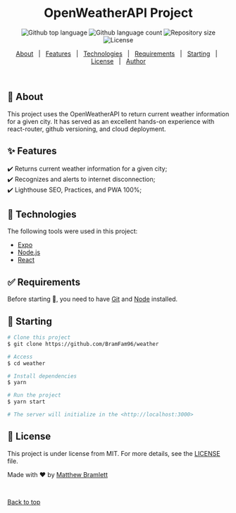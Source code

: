 <h1 align="center">OpenWeatherAPI Project</h1>

<p align="center">
  <img alt="Github top language" src="https://img.shields.io/github/languages/top/BramFam96/weather?color=56BEB8">

  <img alt="Github language count" src="https://img.shields.io/github/languages/count/BramFam96/weather?color=56BEB8">

  <img alt="Repository size" src="https://img.shields.io/github/repo-size/BramFam96/weather?color=56BEB8">

  <img alt="License" src="https://img.shields.io/github/license/BramFam96/weather?color=56BEB8">

  <!-- <img alt="Github issues" src="https://img.shields.io/github/issues/BramFam96/weather?color=56BEB8" /> -->

  <!-- <img alt="Github forks" src="https://img.shields.io/github/forks/BramFam96/weather?color=56BEB8" /> -->

  <!-- <img alt="Github stars" src="https://img.shields.io/github/stars/BramFam96/weather?color=56BEB8" /> -->
</p>

<!-- Status -->

<!-- <h4 align="center"> 
	🚧  Weather 🚀 Under construction...  🚧
</h4> 

<hr> -->

<p align="center">
  <a href="#dart-about">About</a> &#xa0; | &#xa0; 
  <a href="#sparkles-features">Features</a> &#xa0; | &#xa0;
  <a href="#rocket-technologies">Technologies</a> &#xa0; | &#xa0;
  <a href="#white_check_mark-requirements">Requirements</a> &#xa0; | &#xa0;
  <a href="#checkered_flag-starting">Starting</a> &#xa0; | &#xa0;
  <a href="#memo-license">License</a> &#xa0; | &#xa0;
  <a href="https://github.com/BramFam96/" target="_blank">Author</a>
</p>

<br>

## :dart: About ##

This project uses the OpenWeatherAPI to return current weather information for a given city. It has served as an excellent hands-on experience with react-router, github versioning, and cloud deployment.

## :sparkles: Features ##

:heavy_check_mark: Returns current weather information for a given city;\
:heavy_check_mark: Recognizes and alerts to internet disconnection;\
:heavy_check_mark: Lighthouse SEO, Practices, and PWA 100%;

## :rocket: Technologies ##

The following tools were used in this project:

- [Expo](https://expo.io/)
- [Node.js](https://nodejs.org/en/)
- [React](https://pt-br.reactjs.org/)



## :white_check_mark: Requirements ##

Before starting :checkered_flag:, you need to have [Git](https://git-scm.com) and [Node](https://nodejs.org/en/) installed.

## :checkered_flag: Starting ##

```bash
# Clone this project
$ git clone https://github.com/BramFam96/weather

# Access
$ cd weather

# Install dependencies
$ yarn

# Run the project
$ yarn start

# The server will initialize in the <http://localhost:3000>
```

## :memo: License ##

This project is under license from MIT. For more details, see the [LICENSE](LICENSE.md) file.


Made with :heart: by <a href="https://github.com/BramFam96/" target="_blank">Matthew Bramlett</a>

&#xa0;

<a href="#top">Back to top</a>
